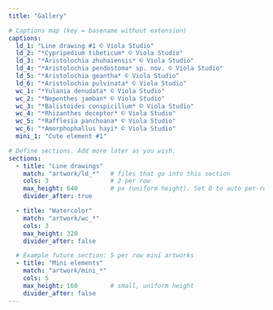 ```yaml
---
title: "Gallery"

# Captions map (key = basename without extension)
captions:
  ld_1: "Line drawing #1 © Viola Studio"
  ld_2: "*Cypripedium tibeticum* © Viola Studio"
  ld_3: "*Aristolochia zhuhaiensis* © Viola Studio"
  ld_4: "*Aristolochia pendostoma* sp. nov. © Viola Studio"
  ld_5: "*Aristolochia geantha* © Viola Studio"
  ld_6: "*Aristolochia pulvinata* © Viola Studio"
  wc_1: "*Yulania denudata* © Viola Studio"
  wc_2: "*Nepenthes jamban* © Viola Studio"
  wc_3: "*Balistoides conspicillum* © Viola Studio"
  wc_4: "*Rhizanthes deceptor* © Viola Studio"
  wc_5: "*Rafflesia panchoana* © Viola Studio"
  wc_6: "*Amorphophallus hayi* © Viola Studio"
  mini_1: "Cute element #1"

# Define sections. Add more later as you wish.
sections:
  - title: "Line drawings"
    match: "artwork/ld_*"   # files that go into this section
    cols: 3                 # 2 per row
    max_height: 640         # px (uniform height). Set 0 to auto per-row equal height
    divider_after: true

  - title: "Watercolor"
    match: "artwork/wc_*"
    cols: 3
    max_height: 320
    divider_after: false

  # Example future section: 5 per row mini artworks
  - title: "Mini elements"
    match: "artwork/mini_*"
    cols: 5
    max_height: 160         # small, uniform height
    divider_after: false
---
```

